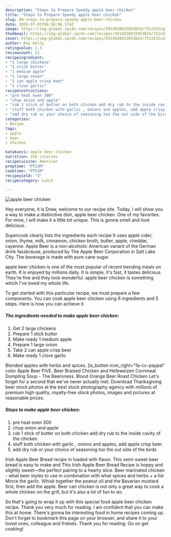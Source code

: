 ```yaml
---
description: "Steps to Prepare Speedy apple beer chicken"
title: "Steps to Prepare Speedy apple beer chicken"
slug: 80-steps-to-prepare-speedy-apple-beer-chicken
date: 2020-07-01T06:56:06.574Z
image: https://img-global.cpcdn.com/recipes/5914926015053824/751x532cq70/apple-beer-chicken-recipe-main-photo.jpg
thumbnail: https://img-global.cpcdn.com/recipes/5914926015053824/751x532cq70/apple-beer-chicken-recipe-main-photo.jpg
cover: https://img-global.cpcdn.com/recipes/5914926015053824/751x532cq70/apple-beer-chicken-recipe-main-photo.jpg
author: Ray Kelly
ratingvalue: 3.3
reviewcount: 11
recipeingredient:
- "2 large chickens"
- "1 stick butter"
- "1 medium apple"
- "1 large onion"
- "2 can apple crisp beer"
- "1 clove garlic"
recipeinstructions:
- "pre heat oven 300"
- "chop onion and apple"
- "rub 1 stick of butter on both chicken add dry rub to the inside cavity of the chicken"
- "stuff both chicken with garlic , onions and apples, add apple crisp beer"
- "add dry rub or your choice of seasoning too the out side of the birds"
categories:
- Recipe
tags:
- apple
- beer
- chicken

katakunci: apple beer chicken 
nutrition: 256 calories
recipecuisine: American
preptime: "PT23M"
cooktime: "PT51M"
recipeyield: "3"
recipecategory: Lunch

---
```



![apple beer chicken](https://img-global.cpcdn.com/recipes/5914926015053824/751x532cq70/apple-beer-chicken-recipe-main-photo.jpg)

Hey everyone, it is Drew, welcome to our recipe site. Today, I will show you a way to make a distinctive dish, apple beer chicken. One of my favorites. For mine, I will make it a little bit unique. This is gonna smell and look delicious.

Supercook clearly lists the ingredients each recipe It uses apple cider, onion, thyme, milk, cinnamon, chicken broth, butter, apple, cheddar, cayenne. Apple Beer is a non-alcoholic American variant of the German drink fassbrause, produced by The Apple Beer Corporation in Salt Lake City. The beverage is made with pure cane sugar.

apple beer chicken is one of the most popular of recent trending meals on earth. It is enjoyed by millions daily. It is simple, it's fast, it tastes delicious. They're fine and they look wonderful. apple beer chicken is something which I've loved my whole life.


To get started with this particular recipe, we must prepare a few components. You can cook apple beer chicken using 6 ingredients and 5 steps. Here is how you can achieve it.

##### The ingredients needed to make apple beer chicken:

1. Get 2 large chickens
1. Prepare 1 stick butter
1. Make ready 1 medium apple
1. Prepare 1 large onion
1. Take 2 can apple crisp beer
1. Make ready 1 clove garlic


Blended apples with herbs and spices. [ls_button icon_right=&#34;fa-cc-paypal&#34; color Apple Beer FIVE. Beer Braised Chicken and Hefeweizen Cornmeal Dumpling Soup - The Beeroness. Blood Orange Beer Roast Chicken Let&#39;s forget for a second that we&#39;ve never actually met. Download Thanksgiving beer stock photos at the best stock photography agency with millions of premium high quality, royalty-free stock photos, images and pictures at reasonable prices. 

##### Steps to make apple beer chicken:

1. pre heat oven 300
1. chop onion and apple
1. rub 1 stick of butter on both chicken add dry rub to the inside cavity of the chicken
1. stuff both chicken with garlic , onions and apples, add apple crisp beer
1. add dry rub or your choice of seasoning too the out side of the birds


Irish Apple Beer Bread recipe in loaded with flavor. This semi-sweet beer bread is easy to make and This Irish Apple Beer Bread Recipe is hoppy and slightly sweet—the perfect pairing to a hearty slice. Beer marinated chicken - what beer styles to use in combination with what spices and herbs + a list Mince the garlic. Whisk together the peanut oil and the Bavarian mustard first, then add the apple. Beer can chicken is not only a great way to cook a whole chicken on the grill, but it&#39;s also a lot of fun to do. 

So that's going to wrap it up with this special food apple beer chicken recipe. Thank you very much for reading. I am confident that you can make this at home. There's gonna be interesting food in home recipes coming up. Don't forget to bookmark this page on your browser, and share it to your loved ones, colleague and friends. Thank you for reading. Go on get cooking!
